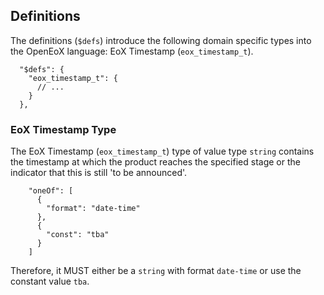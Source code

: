 ## Definitions

The definitions (`$defs`) introduce the following domain specific types into the OpenEoX language:
EoX Timestamp (`eox_timestamp_t`).

```
  "$defs": {
    "eox_timestamp_t": {
      // ...
    }
  },
```

### EoX Timestamp Type

The EoX Timestamp (`eox_timestamp_t`) type of value type `string` contains the timestamp at which the product reaches the specified stage or the indicator that this is still 'to be announced'.

```
    "oneOf": [
      {
        "format": "date-time"
      },
      {
        "const": "tba"
      }
    ]
```

Therefore, it MUST either be a `string` with format `date-time` or use the constant value `tba`.
